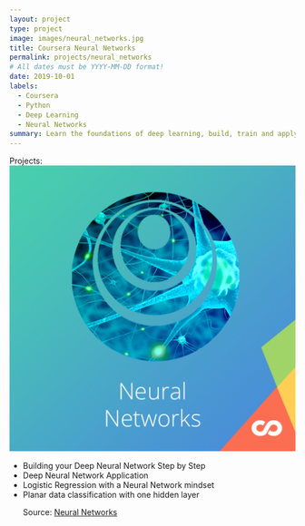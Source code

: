 ```yaml
---
layout: project
type: project
image: images/neural_networks.jpg
title: Coursera Neural Networks
permalink: projects/neural_networks
# All dates must be YYYY-MM-DD format!
date: 2019-10-01
labels:
  - Coursera
  - Python
  - Deep Learning
  - Neural Networks
summary: Learn the foundations of deep learning, build, train and apply fully connected deep neural networks
---
```


<p>Projects:
<img class="ui medium right floated rounded image" src="../images/neural_networks.jpg">
<ul>
<li>Building your Deep Neural Network Step by Step</li>
 
<li>Deep Neural Network Application</li>
 
<li>Logistic Regression with a Neural Network mindset</li>
 
<li>Planar data classification with one hidden layer</li>


<p>Source: <a href="https://github.com/GuilhermeBrejeiro/Deep-Learning-Specialization/tree/master/Neural%20Networks%20and%20Deep%20Learning"><i class="large github icon"></i>Neural Networks</a>

